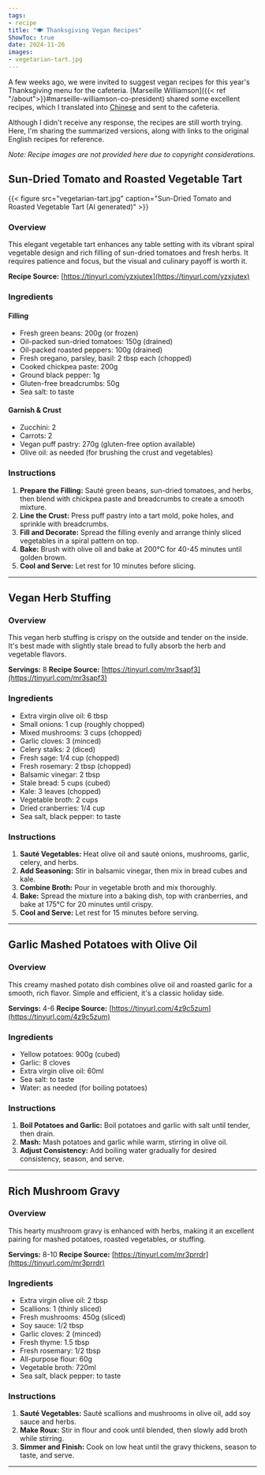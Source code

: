 ```yaml
---
tags:
- recipe
title: "🍽️ Thanksgiving Vegan Recipes"
ShowToc: true
date: 2024-11-26
images:
- vegetarian-tart.jpg
---
```


A few weeks ago, we were invited to suggest vegan recipes for this year's Thanksgiving menu for the cafeteria.
[Marseille Williamson]({{< ref "/about">}}#marseille-williamson-co-president) shared some excellent recipes,
which I translated into [Chinese](/zh/post/vegan-recipe-for-thanksgiving/) and sent to the cafeteria.

Although I didn't receive any response,
the recipes are still worth trying.
Here, I'm sharing the summarized versions,
along with links to the original English recipes for reference.

*Note: Recipe images are not provided here due to copyright considerations.*

## Sun-Dried Tomato and Roasted Vegetable Tart

{{< figure src="vegetarian-tart.jpg" caption="Sun-Dried Tomato and Roasted Vegetable Tart (AI generated)" >}}

### Overview
This elegant vegetable tart enhances any table setting with its vibrant spiral vegetable design and rich filling of sun-dried tomatoes and fresh herbs. It requires patience and focus, but the visual and culinary payoff is worth it.

**Recipe Source:** [https://tinyurl.com/yzxjutex](https://tinyurl.com/yzxjutex)

### Ingredients

#### Filling
- Fresh green beans: 200g (or frozen)
- Oil-packed sun-dried tomatoes: 150g (drained)
- Oil-packed roasted peppers: 100g (drained)
- Fresh oregano, parsley, basil: 2 tbsp each (chopped)
- Cooked chickpea paste: 200g
- Ground black pepper: 1g
- Gluten-free breadcrumbs: 50g
- Sea salt: to taste

#### Garnish & Crust
- Zucchini: 2
- Carrots: 2
- Vegan puff pastry: 270g (gluten-free option available)
- Olive oil: as needed (for brushing the crust and vegetables)

### Instructions
1. **Prepare the Filling:** Sauté green beans, sun-dried tomatoes, and herbs, then blend with chickpea paste and breadcrumbs to create a smooth mixture.
2. **Line the Crust:** Press puff pastry into a tart mold, poke holes, and sprinkle with breadcrumbs.
3. **Fill and Decorate:** Spread the filling evenly and arrange thinly sliced vegetables in a spiral pattern on top.
4. **Bake:** Brush with olive oil and bake at 200°C for 40-45 minutes until golden brown.
5. **Cool and Serve:** Let rest for 10 minutes before slicing.

---

## Vegan Herb Stuffing

### Overview
This vegan herb stuffing is crispy on the outside and tender on the inside. It's best made with slightly stale bread to fully absorb the herb and vegetable flavors.

**Servings:** 8
**Recipe Source:** [https://tinyurl.com/mr3sapf3](https://tinyurl.com/mr3sapf3)

### Ingredients
- Extra virgin olive oil: 6 tbsp
- Small onions: 1 cup (roughly chopped)
- Mixed mushrooms: 3 cups (chopped)
- Garlic cloves: 3 (minced)
- Celery stalks: 2 (diced)
- Fresh sage: 1/4 cup (chopped)
- Fresh rosemary: 2 tbsp (chopped)
- Balsamic vinegar: 2 tbsp
- Stale bread: 5 cups (cubed)
- Kale: 3 leaves (chopped)
- Vegetable broth: 2 cups
- Dried cranberries: 1/4 cup
- Sea salt, black pepper: to taste

### Instructions
1. **Sauté Vegetables:** Heat olive oil and sauté onions, mushrooms, garlic, celery, and herbs.
2. **Add Seasoning:** Stir in balsamic vinegar, then mix in bread cubes and kale.
3. **Combine Broth:** Pour in vegetable broth and mix thoroughly.
4. **Bake:** Spread the mixture into a baking dish, top with cranberries, and bake at 175°C for 20 minutes until crispy.
5. **Cool and Serve:** Let rest for 15 minutes before serving.

---

## Garlic Mashed Potatoes with Olive Oil

### Overview
This creamy mashed potato dish combines olive oil and roasted garlic for a smooth, rich flavor. Simple and efficient, it's a classic holiday side.

**Servings:** 4-6
**Recipe Source:** [https://tinyurl.com/4z9c5zum](https://tinyurl.com/4z9c5zum)

### Ingredients
- Yellow potatoes: 900g (cubed)
- Garlic: 8 cloves
- Extra virgin olive oil: 60ml
- Sea salt: to taste
- Water: as needed (for boiling potatoes)

### Instructions
1. **Boil Potatoes and Garlic:** Boil potatoes and garlic with salt until tender, then drain.
2. **Mash:** Mash potatoes and garlic while warm, stirring in olive oil.
3. **Adjust Consistency:** Add boiling water gradually for desired consistency, season, and serve.

---

## Rich Mushroom Gravy

### Overview
This hearty mushroom gravy is enhanced with herbs, making it an excellent pairing for mashed potatoes, roasted vegetables, or stuffing.

**Servings:** 8-10
**Recipe Source:** [https://tinyurl.com/mr3prrdr](https://tinyurl.com/mr3prrdr)

### Ingredients
- Extra virgin olive oil: 2 tbsp
- Scallions: 1 (thinly sliced)
- Fresh mushrooms: 450g (sliced)
- Soy sauce: 1/2 tbsp
- Garlic cloves: 2 (minced)
- Fresh thyme: 1.5 tbsp
- Fresh rosemary: 1/2 tbsp
- All-purpose flour: 60g
- Vegetable broth: 720ml
- Sea salt, black pepper: to taste

### Instructions
1. **Sauté Vegetables:** Sauté scallions and mushrooms in olive oil, add soy sauce and herbs.
2. **Make Roux:** Stir in flour and cook until blended, then slowly add broth while stirring.
3. **Simmer and Finish:** Cook on low heat until the gravy thickens, season to taste, and serve.

---
